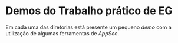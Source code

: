 # Demos do Trabalho prático de EG

Em cada uma das diretorias está presente um pequeno *demo* com a utilização de algumas ferramentas de *AppSec*.
